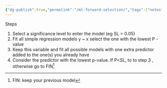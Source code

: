 ```yaml
---
{"dg-publish":true,"permalink":"/ml-forward-selection/","tags":["notes"],"created":"2024-06-28T11:48:32.191+05:30","updated":"2024-07-06T19:50:10.381+05:30"}
---
```


Steps
1. Select a significance level to enter the model (eg SL = 0.05)
2. Fit all simple regression models y ~ x select the one with the lowest P - value
3. Keep this variable and fit all possible models with one extra predictor added to the one(s) you already have
4. Consider the predictor with the lowest p-value. If P<SL, to to step 3 , otherwise go to FIN[^1]

[^1]: FIN: keep your previous model